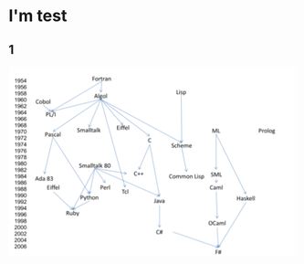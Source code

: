 # I'm test
## 1
![1](https://github.com/cycnqu/cycnqu.github.io/blob/main/csie/img/20210303history.PNG)
